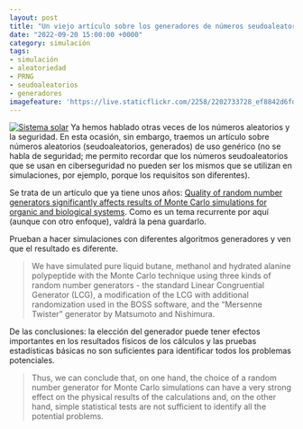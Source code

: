 ```yaml
---
layout: post
title: "Un viejo artículo sobre los generadores de números seudoaleatorios y las consecuencias de su elección"
date: "2022-09-20 15:00:00 +0000"
category: simulación
tags:
- simulación
- aleatoriedad
- PRNG
- seudoaleatorios
- generadores
imagefeature: 'https://live.staticflickr.com/2258/2202733728_ef8842d6fd.jpg'
---
```

<a href="https://www.flickr.com/photos/fernand0/2202733728/" title="Sistema solar "><img src="https://live.staticflickr.com/2258/2202733728_ef8842d6fd.jpg" alt="Sistema solar " class="img-responsive img-centered"></a>
Ya hemos hablado otras veces de los números aleatorios y la seguridad. En esta ocasión, sin embargo, traemos un artículo sobre números aleatorios (seudoaleatorios, generados) de uso genérico (no se habla de seguridad; me permito recordar que los números seudoaleatorios que se usan en ciberseguridad no pueden ser los mismos que se utilizan en simulaciones, por ejemplo, porque los requisitos son diferentes). 

Se trata de un artículo que ya tiene unos años: [Quality of random number generators significantly affects results of Monte Carlo simulations for organic and biological systems](https://www.ncbi.nlm.nih.gov/pmc/articles/PMC2992609/). Como es un tema recurrente por aquí (aunque con otro enfoque), valdrá la pena guardarlo.

Prueban a hacer simulaciones con diferentes algoritmos generadores y ven que el resultado es diferente.

> We have simulated pure liquid butane, methanol and hydrated alanine polypeptide with the Monte Carlo technique using three kinds of random number generators - the standard Linear Congruential Generator (LCG), a modification of the LCG with additional randomization used in the BOSS software, and the “Mersenne Twister” generator by Matsumoto and Nishimura.

De las conclusiones: la elección del generador puede tener efectos importantes en los resultados físicos de los cálculos y las pruebas estadísticas básicas no son suficientes para identificar todos los problemas potenciales.

> Thus, we can conclude that, on one hand, the choice of a random number generator for Monte Carlo simulations can have a very strong effect on the physical results of the calculations and, on the other hand, simple statistical tests are not sufficient to identify all the potential problems. 
